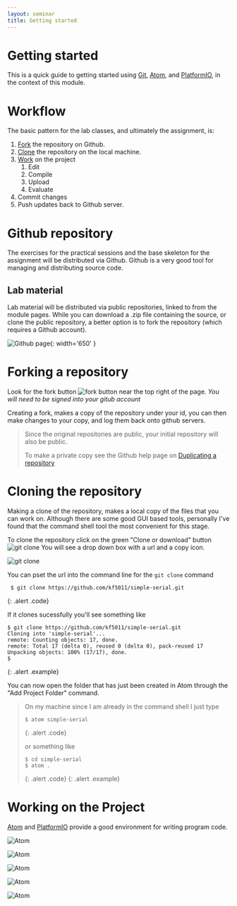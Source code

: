 ```yaml
---
layout: seminar
title: Getting started
---
```

# Getting started
This is a quick guide to getting started using [Git](https://github.com), [Atom](https://atom.io), and [PlatformIO](https://platformio.org), in the context of this module.

# Workflow
The basic pattern for the lab classes, and ultimately the assignment, is:

 1. [Fork](#forking-a-repository) the repository on Github.
 2. [Clone](#cloning-the-repository) the repository on the local machine.
 3. [Work](#working-on-the-project) on the project
    1. Edit
    2. Compile
    3. Upload
    4. Evaluate
 4. Commit changes
 5. Push updates back to Github server.

# Github repository
The exercises for the practical sessions and the base skeleton for the assignment will be distributed via Github.  Github is a very good tool for managing and distributing source code.

## Lab material
Lab material will be distributed via public repositories, linked to from the module pages.  While you can download a .zip file containing the source, or clone the public repository, a better option is to fork the repository (which requires a Github account).

![Github page](images/github-page.png){: width='650' }

# Forking a repository
Look for the fork button ![fork button](images/fork-button.png) near the top right of the page.  _You will need to be signed into your gitub account_

Creating a fork, makes a copy of the repository under your id, you can then make changes to your copy, and log them back onto github servers.

 > Since the original repositories are public, your initial repository
 > will also be public.
 >
 > To make a private copy see the Github help page on
 > [Duplicating a repository](https://help.github.com/articles/duplicating-a-repository/)

# Cloning the repository
Making a clone of the repository, makes a local copy of the files that you can work on.  Although there are some good GUI based tools, personally I've found that the command shell tool the most convenient for this stage.

To clone the repository click on the green "Clone or download" button
![git clone](images/clone-button.png)  You will see a drop down box with a url and a copy icon.

![git clone](images/clone-button-url.png)

You can pset the url into the command line for the `git clone` command

   ```shell_session
    $ git clone https://github.com/kf5011/simple-serial.git
   ```
   {: .alert .code}

If it clones sucessfully you'll see something like

   ```shell_session
   $ git clone https://github.com/kf5011/simple-serial.git
   Cloning into 'simple-serial'...
   remote: Counting objects: 17, done.
   remote: Total 17 (delta 0), reused 0 (delta 0), pack-reused 17
   Unpacking objects: 100% (17/17), done.
   $
   ```
   {: .alert .example}

You can now open the folder that has just been created in Atom through the "Add Project Folder" command.

> On my machine since I am already in the command shell I
> just type
>   ```shell_session
>   $ atom simple-serial
>   ```
>   {: .alert .code}
>
> or something like
>   ```shell_session
>   $ cd simple-serial
>   $ atom .
>   ```
>   {: .alert .code}
{: .alert .example}

# Working on the Project
[Atom](https://atom.io) and [PlatformIO](http://platformio.org/) provide a good environment for writing program code.

![Atom](images/atom.png)

![Atom](images/atom-build.png)

![Atom](images/atom-upload.png)

![Atom](images/atom-serial.png)

![Atom](images/atom-serial-monitor.png)
